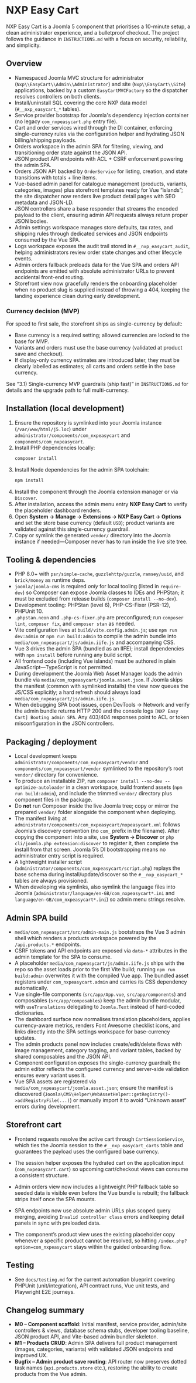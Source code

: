 # NXP Easy Cart

NXP Easy Cart is a Joomla 5 component that prioritises a 10-minute setup, a clean administrator experience, and a bulletproof checkout. The project follows the guidance in `INSTRUCTIONS.md` with a focus on security, reliability, and simplicity.

## Overview

-   Namespaced Joomla MVC structure for administrator (`Nxp\\EasyCart\\Admin\\Administrator`) and site (`Nxp\\EasyCart\\Site`) applications, backed by a custom `EasyCartMVCFactory` so the dispatcher resolves controllers on both clients.
-   Install/uninstall SQL covering the core NXP data model (`#__nxp_easycart_*` tables).
-   Service provider bootstrap for Joomla's dependency injection container (no legacy `com_nxpeasycart.php` entry file).
-   Cart and order services wired through the DI container, enforcing single-currency rules via the configuration helper and hydrating JSON billing/shipping payloads.
-   Orders workspace in the admin SPA for filtering, viewing, and transitioning order state against the JSON API.
-   JSON product API endpoints with ACL + CSRF enforcement powering the admin SPA.
-   Orders JSON API backed by `OrderService` for listing, creation, and state transitions with totals + line items.
-   Vue-based admin panel for catalogue management (products, variants, categories, images) plus storefront templates ready for Vue “islands”; the site dispatcher now renders live product detail pages with SEO metadata and JSON-LD.
-   JSON controllers share a base responder that streams the encoded payload to the client, ensuring admin API requests always return proper JSON bodies.
-   Admin settings workspace manages store defaults, tax rates, and shipping rules through dedicated services and JSON endpoints consumed by the Vue SPA.
-   Logs workspace exposes the audit trail stored in `#__nxp_easycart_audit`, helping administrators review order state changes and other lifecycle events.
-   Admin orders fallback preloads data for the Vue SPA and orders API endpoints are emitted with absolute administrator URLs to prevent accidental front-end routing.
-   Storefront view now gracefully renders the onboarding placeholder when no product slug is supplied instead of throwing a 404, keeping the landing experience clean during early development.


### Currency decision (MVP)

For speed to first sale, the storefront ships as single-currency by default:

-   Base currency is a required setting; allowed currencies are locked to the base for MVP.
-   Variants and orders must use the base currency (validated at product save and checkout).
-   If display-only currency estimates are introduced later, they must be clearly labelled as estimates; all carts and orders settle in the base currency.

See “3.1) Single-currency MVP guardrails (ship fast)” in `INSTRUCTIONS.md` for details and the upgrade path to full multi-currency.

## Installation (local development)

1. Ensure the repository is symlinked into your Joomla instance (`/var/www/html/j5.loc`) under `administrator/components/com_nxpeasycart` and `components/com_nxpeasycart`.
2. Install PHP dependencies locally:
    ```bash
    composer install
    ```
3. Install Node dependencies for the admin SPA toolchain:
    ```bash
    npm install
    ```
4. Install the component through the Joomla extension manager or via `Discover`.
5. After installation, access the admin menu entry **NXP Easy Cart** to verify the placeholder dashboard renders.
6. Open **System → Manage → Extensions → NXP Easy Cart → Options** and set the store base currency (default `USD`); product variants are validated against this single-currency guardrail.
7. Copy or symlink the generated `vendor/` directory into the Joomla instance if needed—Composer never has to run inside the live site tree.

## Tooling & dependencies

-   PHP 8.0+ with `psr/simple-cache`, `guzzlehttp/guzzle`, `ramsey/uuid`, and `brick/money` as runtime deps.
-   `joomla/joomla-cms` is required _only_ for local tooling (listed in `require-dev`) so Composer can expose Joomla classes to IDEs and PHPStan; it must be excluded from release builds (`composer install --no-dev`).
-   Development tooling: PHPStan (level 6), PHP-CS-Fixer (PSR-12), PHPUnit 10.
-   `.phpstan.neon` and `.php-cs-fixer.php` are preconfigured; run `composer lint`, `composer fix`, and `composer stan` as needed.
-   Vite configuration lives at `build/vite.config.admin.js`; use `npm run dev:admin` or `npm run build:admin` to compile the admin bundle into `media/com_nxpeasycart/js/admin.iife.js` and accompanying CSS.
-   Vue 3 drives the admin SPA (bundled as an IIFE); install dependencies with `npm install` before running any build script.
-   All frontend code (including Vue islands) must be authored in plain JavaScript—TypeScript is not permitted.
-   During development the Joomla Web Asset Manager loads the admin bundle via `media/com_nxpeasycart/joomla.asset.json`. If Joomla skips the manifest (common with symlinked installs) the view now queues the JS/CSS explicitly; a hard refresh should always load `media/com_nxpeasycart/js/admin.iife.js`.
-   When debugging SPA boot issues, open DevTools → Network and verify the admin bundle returns HTTP 200 and the console logs `[NXP Easy Cart] Booting admin SPA`. Any 403/404 responses point to ACL or token misconfiguration in the JSON controllers.

## Packaging / deployment

-   Local development keeps `administrator/components/com_nxpeasycart/vendor` and `components/com_nxpeasycart/vendor` symlinked to the repository’s root `vendor/` directory for convenience.
-   To produce an installable ZIP, run `composer install --no-dev --optimize-autoloader` in a clean workspace, build frontend assets (`npm run build:admin`), and include the trimmed `vendor/` directory plus component files in the package.
-   Do **not** run Composer inside the live Joomla tree; copy or mirror the prepared `vendor/` folder alongside the component when deploying.
-   The manifest living at `administrator/components/com_nxpeasycart/nxpeasycart.xml` follows Joomla’s discovery convention (no `com_` prefix in the filename). After copying the component into a site, use **System → Discover** or `php cli/joomla.php extension:discover` to register it, then complete the install from that screen. Joomla 5’s DI bootstrapping means no administrator entry script is required.
-   A lightweight installer script (`administrator/components/com_nxpeasycart/script.php`) replays the base schema during install/update/discover so the `#__nxp_easycart_*` tables are always provisioned.
-   When developing via symlinks, also symlink the language files into Joomla (`administrator/language/en-GB/com_nxpeasycart*.ini` and `language/en-GB/com_nxpeasycart*.ini`) so admin menu strings resolve.

## Admin SPA build

-   `media/com_nxpeasycart/src/admin-main.js` bootstraps the Vue 3 admin shell which renders a products workspace powered by the `/api.products.*` endpoints.
-   CSRF tokens and API endpoints are exposed via `data-*` attributes in the admin template for the SPA to consume.
-   A placeholder `media/com_nxpeasycart/js/admin.iife.js` ships with the repo so the asset loads prior to the first Vite build; running `npm run build:admin` overwrites it with the compiled Vue app. The bundled asset registers under `com_nxpeasycart.admin` and carries its CSS dependency automatically.
-   Vue single-file components (`src/app/App.vue`, `src/app/components`) and composables (`src/app/composables`) keep the admin bundle modular, with `useTranslations` delegating to `Joomla.Text` instead of hard-coded dictionaries.
-   The dashboard surface now normalises translation placeholders, applies currency-aware metrics, renders Font Awesome checklist icons, and links directly into the SPA settings workspace for base-currency updates.
-   The admin products panel now includes create/edit/delete flows with image management, category tagging, and variant tables, backed by shared composables and the JSON API.
-   Component configuration exposes the single-currency guardrail; the admin editor reflects the configured currency and server-side validation ensures every variant uses it.
-   Vue SPA assets are registered via `media/com_nxpeasycart/joomla.asset.json`; ensure the manifest is discovered (`Joomla\CMS\Helper\WebAssetHelper::getRegistry()->addRegistryFile(...)`) or manually import it to avoid “Unknown asset” errors during development.

## Storefront cart

-   Frontend requests resolve the active cart through `CartSessionService`, which ties the Joomla session to the `#__nxp_easycart_carts` table and guarantees the payload uses the configured base currency.
-   The session helper exposes the hydrated cart on the application input (`com_nxpeasycart.cart`) so upcoming cart/checkout views can consume a consistent structure.

-   Admin orders view now includes a lightweight PHP fallback table so seeded data is visible even before the Vue bundle is rebuilt; the fallback strips itself once the SPA mounts.
-   SPA endpoints now use absolute admin URLs plus scoped query merging, avoiding `Invalid controller class` errors and keeping detail panels in sync with preloaded data.
-   The component’s product view uses the existing placeholder copy whenever a specific product cannot be resolved, so hitting `/index.php?option=com_nxpeasycart` stays within the guided onboarding flow.

## Testing

-   See `docs/testing.md` for the current automation blueprint covering PHPUnit (unit/integration), API contract runs, Vue unit tests, and Playwright E2E journeys.

## Changelog summary

-   **M0 – Component scaffold**: Initial manifest, service provider, admin/site controllers & views, database schema stubs, developer tooling baseline, JSON product API, and Vite-based admin bundler skeleton.
-   **M1 – Products CRUD**: Admin SPA delivers full product management (images, categories, variants) with validated JSON endpoints and improved UX.
-   **Bugfix – Admin product save routing**: API router now preserves dotted task names (`api.products.store` etc.), restoring the ability to create products from the Vue admin.
